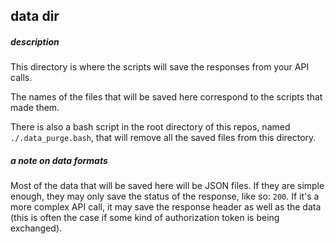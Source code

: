 ## data dir

##### description
This directory is where the scripts will save the responses from your API calls.

The names of the files that will be saved here correspond to the scripts that made them.

There is also a bash script in the root directory of this repos, named `./.data_purge.bash`,
that will remove all the saved files from this directory.


##### a note on data formats
Most of the data that will be saved here will be JSON files. If they are simple enough, they may only save
the status of the response, like so: `200`. If it's a more complex API call, it may save the response header as well as the data (this is often the case if some kind of authorization token is being exchanged).
